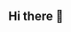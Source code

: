## Hi there 👋

<!--
**morajkaraarti/morajkaraarti** is a ✨ _special_ ✨ repository because its `README.md` (this file) appears on your GitHub profile.

Here are some ideas to get you started:

- 🔭 I’m currently working on ...
- 🌱 I’m currently learning ...
- 👯 I’m looking to ### 👋 Hi, I'm Aarti Morajkar!

🚀 Aspiring Data Engineer on a journey to design scalable, cloud-based data solutions  
💻 2 years of experience as a Teradata DBA — now upskilling in Azure, Databricks, and Spark-based data engineering tools  
📚 Currently exploring Azure, PySpark, Spark SQL, ADF, Data Warehousing, Data Modelling, and Synapse Analytics  
🎓 B.E. in Information Technology from St. Francis Institute of Technology, Mumbai  
🧠 Passionate about building robust ETL workflows, optimizing data systems, and enabling real-time analytics

---
### 💻 Tech Stack
![Python](https://img.shields.io/badge/python-3670A0?style=flat&logo=python&logoColor=ffdd54) 
![Azure](https://img.shields.io/badge/azure-%230072C6.svg?style=flat&logo=microsoftazure&logoColor=white) 
![Data Warehouse](https://img.shields.io/badge/Data%20Warehouse-%231572B6.svg?style=flat&logo=databricks&logoColor=white) 
![Data Modelling](https://img.shields.io/badge/Data%20Modelling-%2300A86B.svg?style=flat&logo=simpleicons&logoColor=white)
![Azure Databricks](https://img.shields.io/badge/Azure%20Databricks-%23FF5722.svg?style=flat&logo=databricks&logoColor=white) 
![PySpark](https://img.shields.io/badge/PySpark-%23E25A1C.svg?style=flat&logo=apachespark&logoColor=white) 
![Apache Spark](https://img.shields.io/badge/Apache%20Spark-FDEE21?style=flat&logo=apachespark&logoColor=black) 
![Apache Hadoop](https://img.shields.io/badge/Apache%20Hadoop-66CCFF?style=flat&logo=apachehadoop&logoColor=black) 
![Teradata](https://img.shields.io/badge/Teradata-F37440?style=flat&logo=teradata&logoColor=white) 
![MySQL](https://img.shields.io/badge/mysql-4479A1.svg?style=flat&logo=mysql&logoColor=white) 
![Pandas](https://img.shields.io/badge/pandas-%23150458.svg?style=flat&logo=pandas&logoColor=white) 
![NumPy](https://img.shields.io/badge/numpy-%23013243.svg?style=flat&logo=numpy&logoColor=white) 
![Canva](https://img.shields.io/badge/Canva-%2300C4CC.svg?style=flat&logo=Canva&logoColor=white) 
![HTML5](https://img.shields.io/badge/html5-%23E34F26.svg?style=flat&logo=html5&logoColor=white) 
![JavaScript](https://img.shields.io/badge/javascript-%23323330.svg?style=flat&logo=javascript&logoColor=%23F7DF1E) 
![C++](https://img.shields.io/badge/c++-%2300599C.svg?style=flat&logo=c%2B%2B&logoColor=white) 

---

### 📊 GitHub Stats

![Aarti's GitHub stats](https://github-readme-stats.vercel.app/api?username=aartimorajkar&show_icons=true&theme=tokyonight)  

---collaborate on ...
- 🤔 I’m looking for help with ...
- 💬 Ask me about ...
- 📫 How to reach me: ...
- 😄 Pronouns: ...
- ⚡ Fun fact: ...
-->
